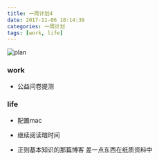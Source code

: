 ```yaml
---
title: 一周计划4
date: 2017-11-06 10:14:39
categories: 一周计划
tags: [work, life]
---
```



![plan](https://user-gold-cdn.xitu.io/2018/9/3/1659f1969e015231?w=1424&h=698&f=png&s=1887559)

<!--more-->

### work

* 公益问卷提测

### life

* 配置mac

* 继续阅读暗时间

* 正则基本知识的那篇博客 差一点东西在纸质资料中
